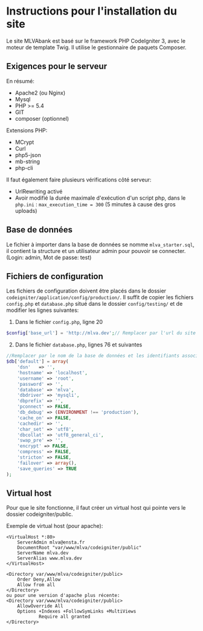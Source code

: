 # Instructions pour l'installation du site

Le site MLVAbank est basé sur le framework PHP CodeIgniter 3, avec le moteur de template Twig.
Il utilise le gestionnaire de paquets Composer.

## Exigences pour le serveur

En résumé:
- Apache2 (ou Nginx)
- Mysql
- PHP >= 5.4
- GIT
- composer (optionnel)

Extensions PHP:
- MCrypt
- Curl
- php5-json
- mb-string
- php-cli

Il faut également faire plusieurs vérifications côté serveur:
- UrlRewriting activé
- Avoir modifié la durée maximale d'exécution d'un script php, dans le `php.ini` : `max_execution_time = 300` (5 minutes à cause des gros uploads)

## Base de données
Le fichier à importer dans la base de données se nomme `mlva_starter.sql`, il contient la structure et un utilisateur admin pour pouvoir se connecter. (Login: admin, Mot de passe: test)

## Fichiers de configuration
Les fichiers de configuration doivent être placés dans le dossier `codeigniter/application/config/production/`.
Il suffit de copier les fichiers `config.php` et `database.php` situé dans le dossier `config/testing/` et de modifier les lignes suivantes:

1. Dans le fichier `config.php`, ligne 20
```php
$config['base_url'] = 'http://mlva.dev';// Remplacer par l'url du site
```

2. Dans le fichier `database.php`, lignes 76 et suivantes

```php
//Remplacer par le nom de la base de données et les identifiants associés
$db['default'] = array(
	'dsn'	=> '',
	'hostname' => 'localhost',
	'username' => 'root',
	'password' => '',
	'database' => 'mlva',
	'dbdriver' => 'mysqli',
	'dbprefix' => '',
	'pconnect' => FALSE,
	'db_debug' => (ENVIRONMENT !== 'production'),
	'cache_on' => FALSE,
	'cachedir' => '',
	'char_set' => 'utf8',
	'dbcollat' => 'utf8_general_ci',
	'swap_pre' => '',
	'encrypt' => FALSE,
	'compress' => FALSE,
	'stricton' => FALSE,
	'failover' => array(),
	'save_queries' => TRUE
);
```

## Virtual host
Pour que le site fonctionne, il faut créer un virtual host qui pointe vers le dossier codeigniter/public.

Exemple de virtual host (pour apache):
```
<VirtualHost *:80>
    ServerAdmin mlva@ensta.fr
    DocumentRoot "var/www/mlva/codeigniter/public"
    ServerName mlva.dev
    ServerAlias www.mlva.dev
</VirtualHost>

<Directory var/www/mlva/codeigniter/public>
	Order Deny,Allow
	Allow from all
</Directory>
ou pour une version d'apache plus récente:
<Directory var/www/mlva/codeigniter/public>
	AllowOverride All
	Options +Indexes +FollowSymLinks +MultiViews
			Require all granted
</Directory>
```
